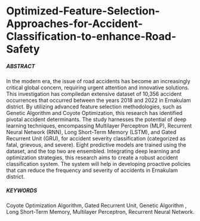 # Optimized-Feature-Selection-Approaches-for-Accident-Classification-to-enhance-Road-Safety

##### ABSTRACT
In the modern era, the issue of road accidents has become an increasingly critical global concern, requiring urgent attention and innovative solutions. This investigation has compiledan extensive dataset of 10,356 accident occurrences that occurred between the years 2018 and 2022 in Ernakulam district. By utilizing advanced feature selection methodologies, such as Genetic Algorithm and Coyote Optimization, this research has identified pivotal accident determinants. The study harnesses the potential of deep learning techniques, encompassing Multilayer Perceptron (MLP), Recurrent Neural Network (RNN), Long Short-Term Memory (LSTM), and Gated Recurrent Unit (GRU), for accident severity classification (categorized as fatal, grievous, and severe). Eight predictive models are trained using the dataset, and the top two are ensembled. Integrating deep learning and optimization strategies, this research aims to create a robust accident classification system. The system will help in developing proactive policies that can reduce the frequency and severity of accidents in Ernakulam district.
##### KEYWORDS
Coyote Optimization Algorithm, Gated Recurrent Unit, Genetic Algorithm , Long Short-Term Memory, Multilayer Perceptron, Recurrent Neural Network.
